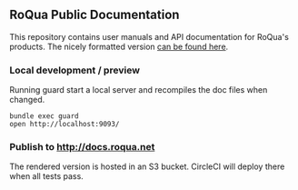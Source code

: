 ## RoQua Public Documentation

This repository contains user manuals and API documentation for RoQua's products. The nicely formatted version [can be found here](http://docs.roqua.net/).

### Local development / preview

Running guard start a local server and recompiles the doc files when changed.

    bundle exec guard
    open http://localhost:9093/


### Publish to http://docs.roqua.net

The rendered version is hosted in an S3 bucket. CircleCI will deploy there when all tests pass.
